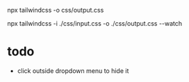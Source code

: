 npx tailwindcss -o css/output.css

npx tailwindcss -i ./css/input.css -o ./css/output.css --watch

# todo
+ click outside dropdown menu to hide it